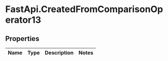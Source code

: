 # FastApi.CreatedFromComparisonOperator13

## Properties
Name | Type | Description | Notes
------------ | ------------- | ------------- | -------------
